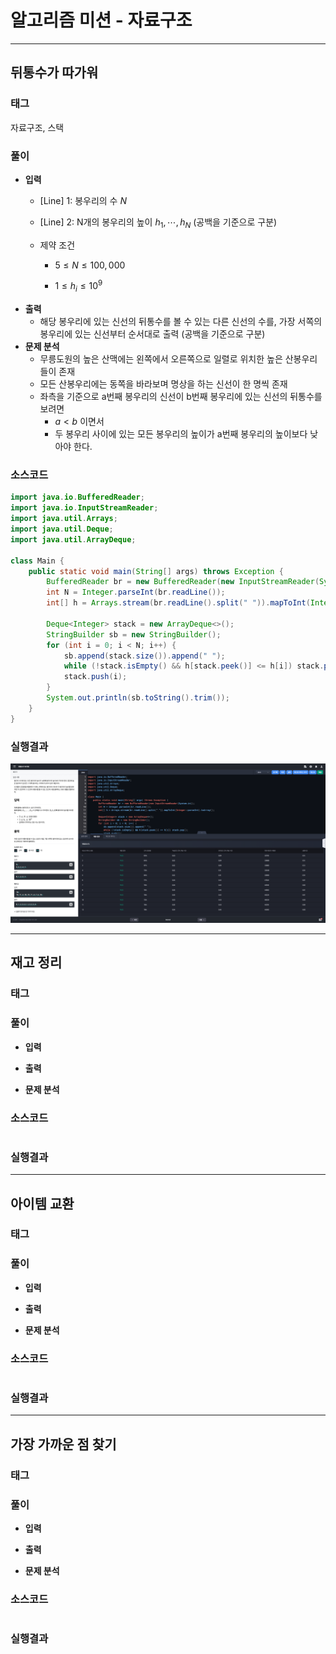 # 알고리즘 미션 - 자료구조

---

## 뒤통수가 따가워

### 태그

자료구조, 스택

### 풀이

- **입력**
  - [Line] 1: 봉우리의 수 $N$

  - [Line] 2: N개의 봉우리의 높이 $h_{1}, \cdots , h_{N}$ (공백을 기준으로 구분)

  - 제약 조건
    - $5 \le N \le 100,000$

    - $1 \le h_{i} \le 10^{9}$
- **출력**
  - 해당 봉우리에 있는 신선의 뒤통수를 볼 수 있는 다른 신선의 수를, 가장 서쪽의 봉우리에 있는 신선부터 순서대로 출력 (공백을 기준으로 구분)
- **문제 분석**
  - 무릉도원의 높은 산맥에는 왼쪽에서 오른쪽으로 일렬로 위치한 높은 산봉우리들이 존재
  - 모든 산봉우리에는 동쪽을 바라보며 명상을 하는 신선이 한 명씩 존재
  - 좌측을 기준으로 a번째 봉우리의 신선이 b번째 봉우리에 있는 신선의 뒤통수를 보려면
    - $a < b$ 이면서
    - 두 봉우리 사이에 있는 모든 봉우리의 높이가 a번째 봉우리의 높이보다 낮아야 한다.


### 소스코드

```java
import java.io.BufferedReader;
import java.io.InputStreamReader;
import java.util.Arrays;
import java.util.Deque;
import java.util.ArrayDeque;

class Main {
    public static void main(String[] args) throws Exception {
        BufferedReader br = new BufferedReader(new InputStreamReader(System.in));
        int N = Integer.parseInt(br.readLine());
        int[] h = Arrays.stream(br.readLine().split(" ")).mapToInt(Integer::parseInt).toArray();

        Deque<Integer> stack = new ArrayDeque<>();
        StringBuilder sb = new StringBuilder();
        for (int i = 0; i < N; i++) {
            sb.append(stack.size()).append(" ");
            while (!stack.isEmpty() && h[stack.peek()] <= h[i]) stack.pop();
            stack.push(i);
        }
        System.out.println(sb.toString().trim());
    }
}
```

### 실행결과

![01-back-of-my-head-feels-hot](./img/01-back-of-my-head-feels-hot.png)

---

## 재고 정리

### 태그



### 풀이

- **입력**
  
- **출력**
  
- **문제 분석**


### 소스코드

```java

```

### 실행결과



---

## 아이템 교환

### 태그



### 풀이

- **입력**
  
- **출력**
  
- **문제 분석**


### 소스코드

```java

```

### 실행결과



---

## 가장 가까운 점 찾기

### 태그



### 풀이

- **입력**
  
- **출력**
  
- **문제 분석**


### 소스코드

```java

```

### 실행결과

